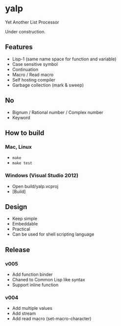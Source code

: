 yalp
====

Yet Another List Processor

Under construction.

## Features

* Lisp-1 (same name space for function and variable)
* Case sensitive symbol
* Continuation
* Macro / Read macro
* Self hosting compiler
* Garbage collection (mark & sweep)

## No
* Bignum / Rational number / Complex number
* Keyword

## How to build
### Mac, Linux
* `make`
* `make test`

### Windows (Visual Studio 2012)
* Open build/yalp.vcproj
* [Build]


## Design

* Keep simple
* Embeddable
* Practical
* Can be used for shell scripting language

## Release
### v005
* Add function binder
* Chaned to Common Lisp like syntax
* Support inline function

### v004
* Add multiple values
* Add stream
* Add read macro (set-macro-character)
